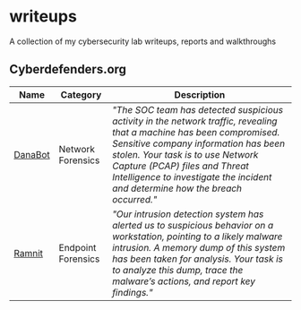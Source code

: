 # writeups

A collection of my cybersecurity lab writeups, reports and walkthroughs

## Cyberdefenders.org

|Name|Category|Description|
|-|-|-|
|[DanaBot](./cyberdefenders/danabot/REPORT.md)|Network Forensics|_"The SOC team has detected suspicious activity in the network traffic, revealing that a machine has been compromised. Sensitive company information has been stolen. Your task is to use Network Capture (PCAP) files and Threat Intelligence to investigate the incident and determine how the breach occurred."_|
|[Ramnit](./cyberdefenders/ramnit/REPORT.md)|Endpoint Forensics|_"Our intrusion detection system has alerted us to suspicious behavior on a workstation, pointing to a likely malware intrusion. A memory dump of this system has been taken for analysis. Your task is to analyze this dump, trace the malware’s actions, and report key findings."_|